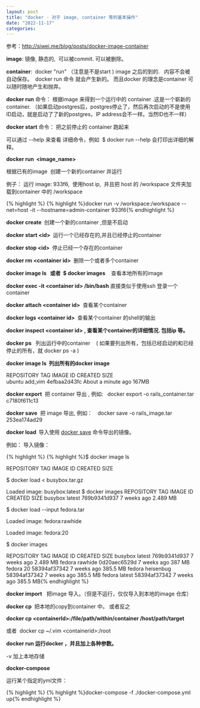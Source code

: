 ```yaml
---
layout: post
title: "docker - 对于 image, container 等的基本操作"
date: "2022-11-17"
categories: 
---
```

<p>参考：<a href="http://siwei.me/blog/posts/docker-image-container">http://siwei.me/blog/posts/docker-image-container</a></p>

<p><strong>image</strong>: 镜像, 静态的,&nbsp; 可以被commit. 可以被删除。&nbsp;</p>

<p><strong>container</strong>:&nbsp; docker &quot;run&quot; （注意是不是start ) image 之后的到的.&nbsp; &nbsp;内容不会被自动保存。&nbsp; docker run 命令 就会产生新的。 而且docker 的理念是container 可以随时随地产生和抛弃。</p>

<p><strong>docker run</strong> 命令： 根据image 来得到一个运行中的 container .这是一个崭新的container. （如果启动postgres后，postgres停止了，然后再次启动的不是使用ID启动，就是启动了了新的postgres，IP address会不一样。当然ID也不一样）</p>

<p><strong>docker start</strong> 命令： 把之前停止的 container 跑起来</p>

<p>可以通过 --help 来查看 详细命令，例如&nbsp; $ docker run --help 会打印出详细的解释。</p>

<p><strong>docker run&nbsp; &lt;image_name&gt;&nbsp;</strong></p>

<p>根据已有的image&nbsp; 创建一个新的container 并运行</p>

<p>例子： 运行 image: 933f6,&nbsp; 使用host ip,&nbsp; 并且把 host 的 /workspace 文件夹加载到container 中的 /workspace</p>

{% highlight %}
{% highlight %}docker run -v /workspace:/workspace --net=host -it --hostname=admin-container 933f6{% endhighlight %}

<p><strong>docker create&nbsp;</strong>&nbsp;创建一个新的container ,但是不启动</p>

<p><strong>docker start &lt;id&gt;&nbsp;</strong>&nbsp;运行一个已经存在的,并且已经停止的container&nbsp;&nbsp;</p>

<p><strong>docker stop &lt;id&gt;&nbsp;</strong>&nbsp;停止已经一个存在的container&nbsp;</p>

<p><strong>docker rm &lt;container id&gt;&nbsp;</strong>&nbsp;删除一个或者多个container&nbsp;</p>

<p><strong>docker image ls&nbsp; &nbsp;或者&nbsp; $ docker images</strong>&nbsp; &nbsp;&nbsp;查看本地所有的image</p>

<p><strong>docker exec -it &lt;container id&gt; /bin/bash</strong>&nbsp;直接类似于使用ssh 登录一个container&nbsp;</p>

<p><strong>docker attach &lt;container id&gt;&nbsp;</strong>&nbsp;查看某个container</p>

<p><strong>docker logs &lt;container id&gt;&nbsp;</strong>&nbsp;查看某个container 的shell的输出</p>

<p><strong>docker inspect &lt;container id&gt; , 查看某个container的详细情况. 包括ip 等。</strong></p>

<p><strong>docker ps&nbsp;</strong> &nbsp;列出运行中的container&nbsp; &nbsp; ( 如果要列出所有，包括已经启动的和已经停止的所有，就 docker ps -a )</p>

<p><strong>docker image ls&nbsp; 列出所有的docker image</strong></p>

<p>REPOSITORY TAG IMAGE ID CREATED SIZE<br />
ubuntu add_vim 4efbaa2d43fc About a minute ago 167MB</p>

<p><strong>docker export</strong>&nbsp; 把 container 导出 , 例如:&nbsp;&nbsp; docker export -o rails_container.tar c7180f611c13</p>

<p><strong>docker save</strong>&nbsp;&nbsp;把 image 导出, 例如：　docker save -o rails_image.tar 253ea174ad29</p>

<p><strong>docker load&nbsp;&nbsp;</strong>导入使用&nbsp;<a href="https://www.runoob.com/docker/docker-save-command.html" rel="noopener noreferrer" target="_blank">docker save</a>&nbsp;命令导出的镜像。</p>

<p>例如：&nbsp;导入镜像：</p>

{% highlight %}
{% highlight %}$ docker image ls

REPOSITORY          TAG                 IMAGE ID            CREATED             SIZE

$ docker load &lt; busybox.tar.gz

Loaded image: busybox:latest
$ docker images
REPOSITORY          TAG                 IMAGE ID            CREATED             SIZE
busybox             latest              769b9341d937        7 weeks ago         2.489 MB

$ docker load --input fedora.tar

Loaded image: fedora:rawhide

Loaded image: fedora:20

$ docker images

REPOSITORY          TAG                 IMAGE ID            CREATED             SIZE
busybox             latest              769b9341d937        7 weeks ago         2.489 MB
fedora              rawhide             0d20aec6529d        7 weeks ago         387 MB
fedora              20                  58394af37342        7 weeks ago         385.5 MB
fedora              heisenbug           58394af37342        7 weeks ago         385.5 MB
fedora              latest              58394af37342        7 weeks ago         385.5 MB{% endhighlight %}

<p><strong>docker import</strong>&nbsp;&nbsp; 把image 导入。（但是不运行，仅仅导入到本地的image 仓库）</p>

<p><strong>docker cp&nbsp;</strong>&nbsp;把本地的copy到container 中。 或者反之</p>

<p><strong>docker cp &lt;containerId&gt;:/file/path/within/container /host/path/target</strong></p>

<p>或者&nbsp; docker cp ~/.vim &lt;containerid&gt;:/root</p>

<p><strong>docker run 运行docker ，并且加上各种参数。</strong></p>

<p>-v 加上本地存储</p>

<p><strong>docker-compose</strong></p>

<p>运行某个指定的yml文件：</p>

{% highlight %}
{% highlight %}docker-compose -f ./docker-compose.yml up{% endhighlight %}

